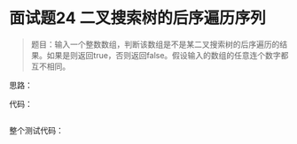 # 面试题24 二叉搜索树的后序遍历序列

>题目：输入一个整数数组，判断该数组是不是某二叉搜索树的后序遍历的结果。如果是则返回true，否则返回false。假设输入的数组的任意连个数字都互不相同。
>

思路：

代码：

```c++

```



整个测试代码：

```c++

```

